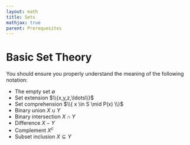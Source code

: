 ```yaml
---
layout: math
title: Sets
mathjax: true
parent: Prerequesites
---
```


# Basic Set Theory

You should ensure you properly understand the meaning of the following notation:
* The empty set $\emptyset$
* Set extension $\\{x,y,z,\ldots\\}$
* Set comprehension $\\{ x \in S \mid P(x) \\}$
* Binary union $X \cup Y$
* Binary intersection $X \cap Y$
* Difference $X - Y$
* Complement $X^c$
* Subset inclusion $X \subseteq Y$